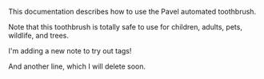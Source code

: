 This documentation describes how to use the Pavel automated toothbrush.

Note that this toothbrush is totally safe to use for children, adults, pets, wildlife, and trees.

I'm adding a new note to try out tags!

And another line, which I will delete soon.
